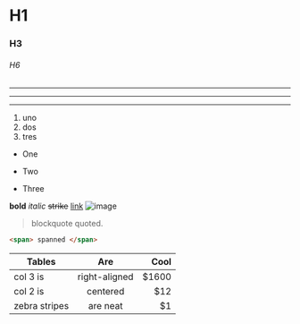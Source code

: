 # H1
### H3
###### H6

___
---
***

1. uno
2. dos
3. tres

- One
* Two
+ Three

__bold__
_italic_
~~strike~~
[link](https://www.example.com)
![image](https://www.example.com/images/image.png)

> blockquote
> quoted.

```html
<span> spanned </span>
```

| Tables        | Are           |  Cool  |
| ------------- |:-------------:| ------:|
| col 3 is      | right-aligned |  $1600 |
| col 2 is      | centered      |    $12 |
| zebra stripes | are neat      |     $1 |
